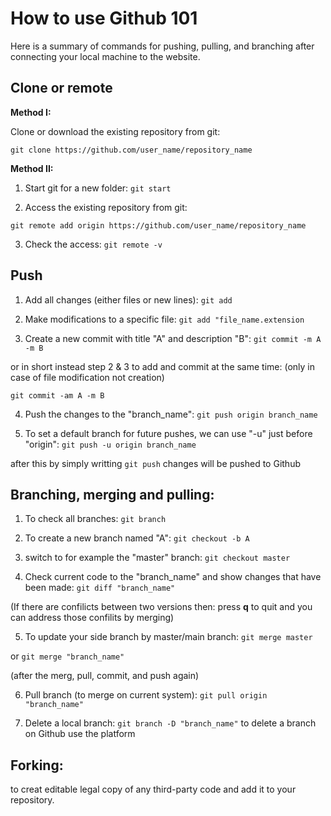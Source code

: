 # How to use Github 101
Here is a summary of commands for pushing, pulling, and branching after connecting your local machine to the website.


## Clone or remote 
**Method I:**

Clone or download the existing repository from git:

``` git clone https://github.com/user_name/repository_name ```

**Method II:**
1. Start git for a new folder:
``` git start ```

2. Access the existing repository from git:

``` git remote add origin https://github.com/user_name/repository_name ```

3. Check the access:
``` git remote -v ```


## Push
1. Add all changes (either files or new lines):
```git add```

2. Make modifications to a specific file:
``` git add "file_name.extension ```

3. Create a new commit with title "A" and description "B":
``` git commit -m A -m B ```

or in short instead step 2 & 3 to add and commit at the same time: (only in case of file modification not creation)

``` git commit -am A -m B ```


4. Push the changes to the "branch_name":
``` git push origin branch_name ```

5. To set a default branch for future pushes, we can use "-u" just before "origin":
``` git push -u origin branch_name ```

after this by simply writting  ``` git push ``` changes will be pushed to Github



## Branching, merging and pulling:
1. To check all branches:
``` git branch ```

2. To create a new branch named "A":
``` git checkout -b A ```

3. switch to for example the "master" branch:
``` git checkout master ``` 

4. Check current code to the "branch_name" and show changes that have been made:
``` git diff "branch_name" ```

(If there are confilicts between two versions then:
press **q** to quit and you can address those confilits by merging)

5. To update your side branch by master/main branch: 
``` git merge master ```

or  ``` git merge "branch_name" ```

(after the merg, pull, commit, and push again)

6. Pull branch (to merge on current system):
``` git pull origin "branch_name" ```

7. Delete a local branch:
``` git branch -D "branch_name" ```
to delete a branch on Github use the platform

## Forking:
to creat editable legal copy of any third-party code and add it to your repository.